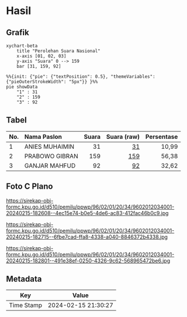 # Hasil

## Grafik

```mermaid
xychart-beta
    title "Perolehan Suara Nasional"
    x-axis [01, 02, 03]
    y-axis "Suara" 0 --> 159
    bar [31, 159, 92]
```

```mermaid
%%{init: {"pie": {"textPosition": 0.5}, "themeVariables": {"pieOuterStrokeWidth": "5px"}} }%%
pie showData
    "1" : 31
    "2" : 159
    "3" : 92
```

## Tabel

| No. | Nama Paslon    | Suara | Suara (raw) | Persentase |
|:--- |:-------------- | -----:| -----------:| ----------:|
| 1   | ANIES MUHAIMIN | 31    | [31][p-1]   | 10,99      |
| 2   | PRABOWO GIBRAN | 159   | [159][p-2]  | 56,38      |
| 3   | GANJAR MAHFUD  | 92    | [92][p-3]   | 32,62      |


[p-1]: https://github.com/gigit-pemilu/pemilu-2024/blob/main/pilpres/hitung-suara/sub/96-papua-barat-daya/sub/02-sorong-selatan/sub/01-teminabuan/sub/2034-wernas/sub/001-tps/sub/paslon-1.txt
[p-2]: https://github.com/gigit-pemilu/pemilu-2024/blob/main/pilpres/hitung-suara/sub/96-papua-barat-daya/sub/02-sorong-selatan/sub/01-teminabuan/sub/2034-wernas/sub/001-tps/sub/paslon-2.txt
[p-3]: https://github.com/gigit-pemilu/pemilu-2024/blob/main/pilpres/hitung-suara/sub/96-papua-barat-daya/sub/02-sorong-selatan/sub/01-teminabuan/sub/2034-wernas/sub/001-tps/sub/paslon-3.txt

## Foto C Plano

https://sirekap-obj-formc.kpu.go.id/d510/pemilu/ppwp/96/02/01/20/34/9602012034001-20240215-182608--4ec15e74-b0e5-4de6-ac83-412fac46b0c9.jpg

https://sirekap-obj-formc.kpu.go.id/d510/pemilu/ppwp/96/02/01/20/34/9602012034001-20240215-182715--6fbe7cad-ffa8-4338-a040-8846372b4338.jpg

https://sirekap-obj-formc.kpu.go.id/d510/pemilu/ppwp/96/02/01/20/34/9602012034001-20240215-182801--491e38ef-0250-4326-9c62-568965472be6.jpg


## Metadata

| Key        | Value               |
| ---------- | ------------------- |
| Time Stamp | 2024-02-15 21:30:27 |



